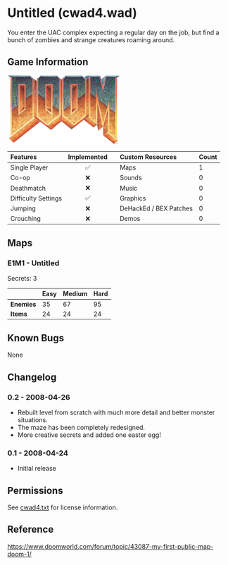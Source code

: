 # Untitled (cwad4.wad)

You enter the UAC complex expecting a regular day on the job, but find a bunch of zombies and strange creatures roaming around.

## Game Information
![Doom](/.github/images/doom1.webp)

Features            | Implemented        |   | Custom Resources       | Count
:------------------ | :----------------: |---| :--------------------- | :----
Single Player       | :white_check_mark: |   | Maps                   | 1
Co-op               | :x:                |   | Sounds                 | 0
Deathmatch          | :x:                |   | Music                  | 0
Difficulty Settings | :white_check_mark: |   | Graphics               | 0
Jumping             | :x:                |   | DeHackEd / BEX Patches | 0
Crouching           | :x:                |   | Demos                  | 0

## Maps

### E1M1 - Untitled
Secrets: 3

|           | Easy | Medium | Hard
:---------- | :--- | :----- | :---
**Enemies** | 35   | 67     | 95
**Items**   | 24   | 24     | 24

## Known Bugs
None

## Changelog
### 0.2 - 2008-04-26
- Rebuilt level from scratch with much more detail and better monster situations.
- The maze has been completely redesigned.
- More creative secrets and added one easter egg!
### 0.1 - 2008-04-24
- Initial release

## Permissions
See [cwad4.txt](./cwad4.txt) for license information.

## Reference
https://www.doomworld.com/forum/topic/43087-my-first-public-map-doom-1/